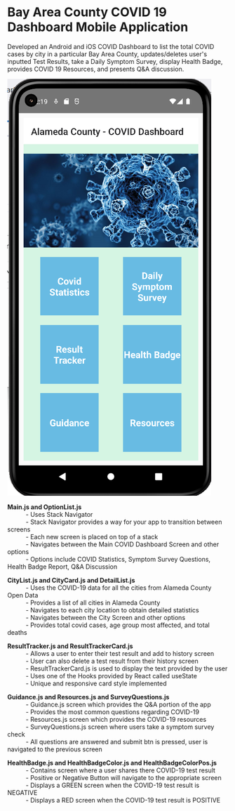 # Bay Area County COVID 19 Dashboard Mobile Application
Developed an Android and iOS COVID Dashboard to list the total COVID cases by city in a particular Bay Area County, updates/deletes user's inputted Test Results, take a Daily Symptom Survey, display Health Badge, provides COVID 19 Resources, and presents Q&amp;A discussion.

![alt text](images/HomePageCovid.png)

**Main.js and OptionList.js**     
&emsp;&emsp;&emsp;- Uses Stack Navigator                                                                                                                      
&emsp;&emsp;&emsp;- Stack Navigator provides a way for your app to transition between screens                                                                        
&emsp;&emsp;&emsp;- Each new screen is placed on top of a stack                                                                                                   
&emsp;&emsp;&emsp;- Navigates between the Main COVID Dashboard Screen and other options                                                                           
&emsp;&emsp;&emsp;- Options include COVID Statistics, Symptom Survey Questions, Health Badge Report, Q&A Discussion                                                    

**CityList.js and CityCard.js and DetailList.js**     
&emsp;&emsp;&emsp;- Uses the COVID-19 data for all the cities from Alameda County Open Data                                                                            
&emsp;&emsp;&emsp;- Provides a list of all cities in Alameda County                                                                                                    
&emsp;&emsp;&emsp;- Navigates to each city location to obtain detailed statistics                                                                                       
&emsp;&emsp;&emsp;- Navigates between the City Screen and other options                                                                           
&emsp;&emsp;&emsp;- Provides total covid cases, age group most affected, and total deaths  

**ResultTracker.js and ResultTrackerCard.js**     
&emsp;&emsp;&emsp;- Allows a user to enter their test result and add to history screen                                                                                 
&emsp;&emsp;&emsp;- User can also delete a test result from their history screen                                                                        
&emsp;&emsp;&emsp;- ResultTrackerCard.js is used to display the text provided by the user                                                                               
&emsp;&emsp;&emsp;- Uses one of the Hooks provided by React called useState                                                                       
&emsp;&emsp;&emsp;- Unique and responsive card style implemented                                 

**Guidance.js and Resources.js and SurveyQuestions.js**     
&emsp;&emsp;&emsp;- Guidance.js screen which provides the Q&A portion of the app                                                                               
&emsp;&emsp;&emsp;- Provides the most common questions regarding COVID-19                                                                                               
&emsp;&emsp;&emsp;- Resources.js screen which provides the COVID-19 resources                                                                                     
&emsp;&emsp;&emsp;- SurveyQuestions.js screen where users take a symptom survey check                                                                           
&emsp;&emsp;&emsp;- All questions are answered and submit btn is pressed, user is navigated to the previous screen       

**HealthBadge.js and HealthBadgeColor.js and HealthBadgeColorPos.js**     
&emsp;&emsp;&emsp;- Contains screen where a user shares there COVID-19 test result                                                                   
&emsp;&emsp;&emsp;- Positive or Negative Button will navigate to the appropriate screen                                                                                 
&emsp;&emsp;&emsp;- Displays a GREEN screen when the COVID-19 test result is NEGATIVE                                                                                   
&emsp;&emsp;&emsp;- Displays a RED screen when the COVID-19 test result is POSITIVE                                                                          

